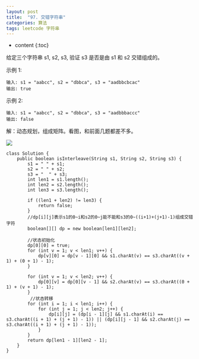 ```yaml
---
layout: post
title:  "97. 交错字符串"
categories: 算法
tags: leetcode 字符串
---
```


* content
{:toc}

<!--more-->

给定三个字符串 s1, s2, s3, 验证 s3 是否是由 s1 和 s2 交错组成的。

示例 1:

```
输入: s1 = "aabcc", s2 = "dbbca", s3 = "aadbbcbcac"
输出: true
```

示例 2:

```
输入: s1 = "aabcc", s2 = "dbbca", s3 = "aadbbbaccc"
输出: false
```

解：动态规划，组成矩阵。看图，和前面几题都差不多。

![](https://ws2.sinaimg.cn/large/006tNbRwgy1fv1xdgr7ohj30u014077l.jpg)

```
class Solution {
    public boolean isInterleave(String s1, String s2, String s3) {
        s1 = " " + s1;
        s2 = " " + s2;
        s3 = "  " + s3;
        int len1 = s1.length();
        int len2 = s2.length();
        int len3 = s3.length();

        if ((len1 + len2) != len3) {
            return false;
        }
        //dp[i][j]表示s1的0~i和s2的0~j能不能和s3的0~((i+1)+(j+1)-1)组成交错字符
        boolean[][] dp = new boolean[len1][len2];

        //状态初始化
        dp[0][0] = true;
        for (int v = 1; v < len1; v++) {
            dp[v][0] = dp[v - 1][0] && s1.charAt(v) == s3.charAt((v + 1) + (0 + 1) - 1);
        }

        for (int v = 1; v < len2; v++) {
            dp[0][v] = dp[0][v - 1] && s2.charAt(v) == s3.charAt((0 + 1) + (v + 1) - 1);
        }
		 //状态转移
        for (int i = 1; i < len1; i++) {
            for (int j = 1; j < len2; j++) {
                dp[i][j] = (dp[i - 1][j] && s1.charAt(i) == s3.charAt((i + 1) + (j + 1) - 1)) || (dp[i][j - 1] && s2.charAt(j) == s3.charAt((i + 1) + (j + 1) - 1));
            }
        }
        return dp[len1 - 1][len2 - 1];
    }
}
```


